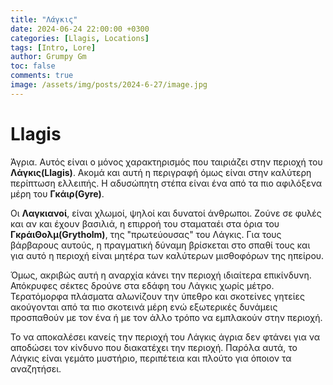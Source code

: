 ```yaml
---
title: "Λάγκις"
date: 2024-06-24 22:00:00 +0300
categories: [Llagis, Locations]
tags: [Intro, Lore]
author: Grumpy Gm
toc: false
comments: true
image: /assets/img/posts/2024-6-27/image.jpg
---
```


# Llagis
Άγρια. Αυτός είναι ο μόνος χαρακτηρισμός που ταιριάζει στην περιοχή του **Λάγκις(Llagis)**. Ακομά και αυτή η περιγραφή όμως είναι στην καλύτερη περίπτωση ελλειπής. Η αδυσώπητη στέπα είναι ένα από τα πιο αφιλόξενα μέρη του **Γκάιρ(Gyre)**.

Οι **Λαγκιανοί**, είναι χλωμοί, ψηλοί και δυνατοί άνθρωποι. Ζούνε σε φυλές και αν και έχουν βασιλιά, η επιρροή του σταματαέι στα όρια του **ΓκράιΘολμ(Grytholm)**, της "πρωτεύουσας" του Λάγκις. Για τους βάρβαρους αυτούς, η πραγματική δύναμη βρίσκεται στο σπαθί τους και για αυτό η περιοχή είναι μητέρα των καλύτερων μισθοφόρων της ηπείρου.

Όμως, ακριβώς αυτή η αναρχία κάνει την περιοχή ιδιαίτερα επικίνδυνη. Απόκρυφες σέκτες δρούνε στα εδάφη του Λάγκις χωρίς μέτρο. Τερατόμορφα πλάσματα αλωνίζουν την ύπεθρο και σκοτείνες γητείες ακούγονται από τα πιο σκοτεινά μέρη ενώ εξωτερικές δυνάμεις προσπαθούν με τον ένα ή με τον άλλο τρόπο να εμπλακούν στην περιοχή.

Το να αποκαλέσει κανείς την περιοχή του Λάγκις άγρια δεν φτάνει για να αποδώσει τον κίνδυνο που διακατέχει την περιοχή. Παρόλα αυτά, το Λάγκις είναι γεμάτο μυστήριο, περιπέτεια και πλούτο για όποιον τα αναζητήσει.
